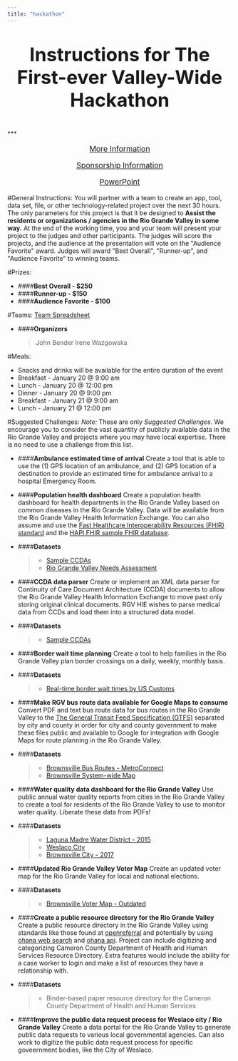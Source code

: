 ```yaml
---
title: "hackathon"
---
```


<p style="text-align: center; font-size: 300%; font-weight:bold;">
Instructions for The First-ever Valley-Wide Hackathon</p>
***

<p style="text-align: center; font-size: 120%">
<a href="/user/pages/05.hackathon/pdfs/2018-RGV-Hackathon-Information.pdf" download>More Information</a>
</p>
<p style="text-align: center; font-size: 120%">
<a href="/user/pages/05.hackathon/pdfs/2018-RGV-Hackathon-Sponsor.pdf" download>Sponsorship Information</a>
</p>
<p style="text-align: center; font-size: 120%">
<a href="https://docs.google.com/presentation/d/1-n-ynJtD_njvNiz4FPDdinpqU-DdlJhZSPOas3feFwg/edit?usp=sharing"> PowerPoint</a>
</p>

#General Instructions:
You will partner with a team to create an app, tool, data set, file, or other technology-related project over the next 30 hours. The only parameters for this project is that it be designed to **Assist the residents or organizations / agencies in the Rio Grande Valley in some way.** At the end of the working time, you and your team will present your project to the judges and other participants. The judges will score the projects, and the audience at the presentation will vote on the "Audience Favorite" award. Judges will award "Best Overall", "Runner-up", and "Audience Favorite" to winning teams.

#Prizes:
+ ####**Best Overall - $250**
+ ####**Runner-up - $150**
+ ####**Audience Favorite - $100**

#Teams:
[Team Spreadsheet](https://docs.google.com/spreadsheets/d/1dFy-ZrgiSYRjTsHz0rUmD1n3Htg0oYH7IHmr5mvSSDw/edit?usp=sharing)
+ ####**Organizers**
    > John Bender
    > Irene Wazgowska

#Meals:
* Snacks and drinks will be available for the entire duration of the event
* Breakfast - January 20 @ 9:00 am
* Lunch - January 20 @ 12:00 pm
* Dinner - January 20 @ 9:00 pm
* Breakfast - January 21 @ 9:00 am
* Lunch - January 21 @ 12:00 pm

#Suggested Challenges:
*Note:* These are only _Suggested Challenges_. We encourage you to consider the vast quantity of publicly available data in the Rio Grande Valley and projects where you may have local expertise. There is no need to use a challenge from this list.

+ ####**Ambulance estimated time of arrival**
Create a tool that is able to use the (1) GPS location of an ambulance, and (2) GPS location of a destination to provide an estimated time for ambulance arrival to a hospital Emergency Room.

+ ####**Population health dashboard**
Create a population health dashboard for health departments in the Rio Grande Valley based on common diseases in the Rio Grande Valley. Data will be available from the Rio Grande Valley Health Information Exchange. You can also assume and use the [Fast Healthcare Interoperability Resources (FHIR) standard](https://www.hl7.org/fhir/) and the [HAPI FHIR sample FHIR database](http://hapifhir.io/).
 + ####**Datasets**
    > + [Sample CCDAs](https://github.com/jmandel/sample_ccdas)
    > + <a href="/user/pages/05.hackathon/pdfs/RHP5-Needs-Assessment-2012.pdf" download>Rio Grande Valley Needs Assessment</a>

+ ####**CCDA data parser**
Create or implement an XML data parser for Continuity of Care Document Architecture (CCDA) documents to allow the Rio Grande Valley Health Information Exchange to move past only storing original clinical documents. RGV HIE wishes to parse medical data from CCDs and load them into a structured data model.
 + ####**Datasets**
    > + [Sample CCDAs](https://github.com/jmandel/sample_ccdas)

+ ####**Border wait time planning**
Create a tool to help families in the Rio Grande Valley plan border crossings on a daily, weekly, monthly basis.
 + ####**Datasets**
    > + [Real-time border wait times by US Customs](https://bwt.cbp.gov/index.html)

+ ####**Make RGV bus route data available for Google Maps to consume**
Convert PDF and text bus route data for bus routes in the Rio Grande Valley to the [The General Transit Feed Specification (GTFS)](https://developers.google.com/transit/gtfs/) separated by city and county in order for city and county government to make these files public and available to Google for integration with Google Maps for route planning in the Rio Grande Valley.
 + ####**Datasets**
    > + [Brownsville Bus Routes - MetroConnect](https://www.cob.us/701/Regional-Transportation)
    > + [Brownsville System-wide Map](https://www.cob.us/DocumentCenter/View/4017)

+ ####**Water quality data dashboard for the Rio Grande Valley**
Use public annual water quality reports from cities in the Rio Grande Valley to create a tool for residents of the Rio Grande Valley to use to monitor water quality. Liberate these data from PDFs!
 + ####**Datasets**
    > + [Laguna Madre Water District - 2015](http://lagunamadrewater.com/Portals/0/2015%20Annual%20Drinking%20Water%20Quality%20Report%20TX0310005_2015_2016-05-26_11-26-23%286%29_1.pdf)
    > + [Weslaco City](http://www.weslacotx.gov/open-government/water-quality-reports)
    > + [Brownsville City - 2017](http://www.brownsville-pub.com/home/showdocument?id=34)

+ ####**Updated Rio Grande Valley Voter Map**
Create an updated voter map for the Rio Grande Valley for local and national elections.
 + ####**Datasets**
    > + [Brownsville Voter Map - Outdated](http://brownsvillevoters.com/)

+ ####**Create a public resource directory for the Rio Grande Valley**
Create a public resource directory in the Rio Grande Valley using standards like those found at [openreferral](https://openreferral.org/) and potentially by using [ohana web search](https://github.com/codeforamerica/ohana-web-search) and [ohana api](https://github.com/codeforamerica/ohana-api). Project can include digitizing and categorizing Cameron County Department of Health and Human Services Resource Directory. Extra features would include the ability for a case worker to login and make a list of resources they have a relationship with.
 + ####**Datasets**
    > + Binder-based paper resource directory for the Cameron County Department of Health and Human Services

+ ####**Improve the public data request process for Weslaco city / Rio Grande Valley**
Create a data portal for the Rio Grande Valley to generate public data requests to various local governmental agencies. Can also work to digitize the public data request process for specific goveernment bodies, like the City of Weslaco.